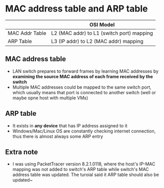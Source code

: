 # MAC address table and ARP table

|                | OSI Model                                 |
|----------------|-------------------------------------------|
| MAC Addr Table | L2 (MAC addr) to L1 (switch port) mapping |
| ARP Table      | L3 (IP addr) to L2 (MAC addr) mapping     |

## MAC address table
- LAN switch prepares to forward frames by learning MAC addresses by **examining the source MAC address of each frame received by the switch**
- Multiple MAC addresses could be mapped to the same switch port, which usually means that port is connected to another switch (well or maybe opne host with multiple VMs)

## ARP table
- It exists in **any device** that has IP address assigned to it
- Windows/Mac/Linux OS are constantly checking internet connection, thus there is almost always some ARP entry

## Extra note
- I was using PacketTracer version 8.2.1.0118, where the host's IP-MAC mapping was not added to switch's ARP table while switch's MAC address table was updated. The turoial said it ARP table should also be updated~
